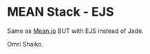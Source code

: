 # MEAN Stack - EJS

Same as [Mean.io](http://www.mean.io) BUT with EJS instead of Jade.



Omri Shaiko.